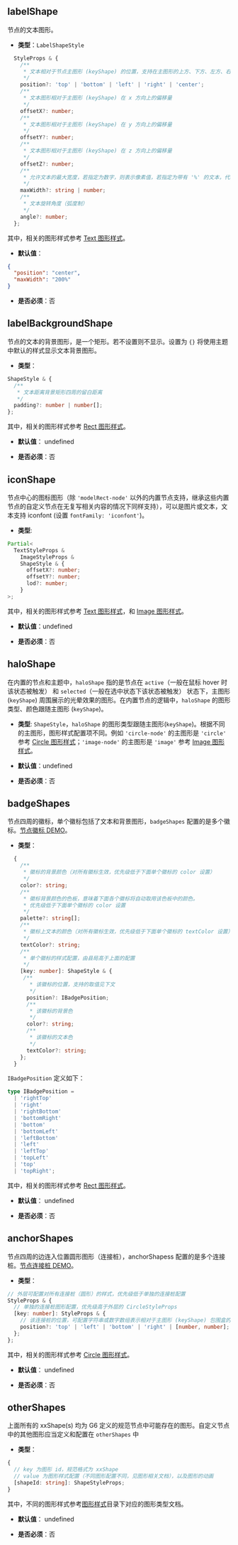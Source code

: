 ## labelShape

节点的文本图形。

- **类型**：`LabelShapeStyle`

```typescript
  StyleProps & {
    /**
     * 文本相对于节点主图形 (keyShape) 的位置，支持在主图形的上方、下方、左方、右方、中间
     */
    position?: 'top' | 'bottom' | 'left' | 'right' | 'center';
    /**
     * 文本图形相对于主图形 (keyShape) 在 x 方向上的偏移量
     */
    offsetX?: number;
    /**
     * 文本图形相对于主图形 (keyShape) 在 y 方向上的偏移量
     */
    offsetY?: number;
    /**
     * 文本图形相对于主图形 (keyShape) 在 z 方向上的偏移量
     */
    offsetZ?: number;
    /**
     * 允许文本的最大宽度，若指定为数字，则表示像素值，若指定为带有 '%' 的文本，代表相对于主图形 (keyShape) 包围盒大小的百分比。默认值为 '200%'，表示文本图形的最大宽度不可以超过主图形宽度的两倍。若超过，则自动截断并在末尾增加省略号 '...'
     */
    maxWidth?: string | number;
    /**
     * 文本旋转角度（弧度制）
     */
    angle?: number;
  };
```

其中，相关的图形样式参考 [Text 图形样式](../shape/TextStyleProps.zh.md)。

- **默认值**：

```json
{
  "position": "center",
  "maxWidth": "200%"
}
```

- **是否必须**：否

## labelBackgroundShape

节点的文本的背景图形，是一个矩形。若不设置则不显示。设置为 `{}` 将使用主题中默认的样式显示文本背景图形。

- **类型**：

```typescript
ShapeStyle & {
  /**
   * 文本距离背景矩形四周的留白距离
   */
  padding?: number | number[];
};
```

其中，相关的图形样式参考 [Rect 图形样式](../shape/RectStyleProps.zh.md)。

- **默认值**： undefined

- **是否必须**：否

## iconShape

节点中心的图标图形（除 `'modelRect-node'` 以外的内置节点支持，继承这些内置节点的自定义节点在无复写相关内容的情况下同样支持），可以是图片或文本，文本支持 iconfont (设置 `fontFamily: 'iconfont'`)。

- **类型**:

```typescript
Partial<
  TextStyleProps &
    ImageStyleProps &
    ShapeStyle & {
      offsetX?: number;
      offsetY?: number;
      lod?: number;
    }
>;
```

其中，相关的图形样式参考 [Text 图形样式](../shape/TextStyleProps.zh.md)，和 [Image 图形样式](../shape/ImageStyleProps.zh.md)。

- **默认值**：undefined

- **是否必须**：否

## haloShape

在内置的节点和主题中，`haloShape` 指的是节点在 `active`（一般在鼠标 hover 时该状态被触发） 和 `selected`（一般在选中状态下该状态被触发） 状态下，主图形 (`keyShape`) 周围展示的光晕效果的图形。在内置节点的逻辑中，`haloShape` 的图形类型、颜色跟随主图形 (`keyShape`)。

- **类型**: `ShapeStyle`，`haloShape` 的图形类型跟随主图形(`keyShape`)。根据不同的主图形，图形样式配置项不同。例如 `'circle-node'` 的主图形是 `'circle'` 参考 [Circle 图形样式](../shape/CircleStyleProps.zh.md)；`'image-node'` 的主图形是 `'image'` 参考 [Image 图形样式](../shape/ImageStyleProps.zh.md)。

- **默认值**：undefined

- **是否必须**：否

## badgeShapes

节点四周的徽标，单个徽标包括了文本和背景图形，`badgeShapes` 配置的是多个徽标。[节点徽标 DEMO](/zh/examples/item/defaultNodes/#circle)。

- **类型**：

```typescript
  {
    /**
     * 徽标的背景颜色（对所有徽标生效，优先级低于下面单个徽标的 color 设置）
     */
    color?: string;
    /**
     * 徽标背景颜色的色板，意味着下面各个徽标将自动取用该色板中的颜色。
     * 优先级低于下面单个徽标的 color 设置
     */
    palette?: string[];
    /**
     * 徽标上文本的颜色（对所有徽标生效，优先级低于下面单个徽标的 textColor 设置）
     */
    textColor?: string;
    /**
     * 单个徽标的样式配置，由县局高于上面的配置
     */
    [key: number]: ShapeStyle & {
     /**
       * 该徽标的位置，支持的取值见下文
       */
      position?: IBadgePosition;
      /**
       * 该徽标的背景色
       */
      color?: string;
      /**
       * 该徽标的文本色
       */
      textColor?: string;
    };
  }
```

`IBadgePosition` 定义如下：

```ts
type IBadgePosition =
  | 'rightTop'
  | 'right'
  | 'rightBottom'
  | 'bottomRight'
  | 'bottom'
  | 'bottomLeft'
  | 'leftBottom'
  | 'left'
  | 'leftTop'
  | 'topLeft'
  | 'top'
  | 'topRight';
```

其中，相关的图形样式参考 [Rect 图形样式](../shape/RectStyleProps.zh.md)。

- **默认值**： undefined

- **是否必须**：否

## anchorShapes

节点四周的边连入位置圆形图形（连接桩），anchorShapess 配置的是多个连接桩。[节点连接桩 DEMO](/zh/examples/item/defaultNodes/#circle)。

- **类型**：

```typescript
// 外层可配置对所有连接桩（圆形）的样式，优先级低于单独的连接桩配置
StyleProps & {
  // 单独的连接桩图形配置，优先级高于外层的 CircleStyleProps
  [key: number]: StyleProps & {
    // 该连接桩的位置，可配置字符串或数字数组表示相对于主图形 (keyShape) 包围盒的百分比位置，例如 [0.5, 1] 表示位于主图形的右侧中间
    position?: 'top' | 'left' | 'bottom' | 'right' | [number, number];
  };
};
```

其中，相关的图形样式参考 [Circle 图形样式](../shape/CircleStyleProps.zh.md)。

- **默认值**： undefined

- **是否必须**：否

## otherShapes

上面所有的 xxShape(s) 均为 G6 定义的规范节点中可能存在的图形。自定义节点中的其他图形应当定义和配置在 `otherShapes` 中

- **类型**：

```typescript
{
  // key 为图形 id，规范格式为 xxShape
  // value 为图形样式配置（不同图形配置不同，见图形相关文档），以及图形的动画
  [shapeId: string]: ShapeStyleProps;
}
```

其中，不同的图形样式参考[图形样式](../shape/BaseStyleProps.zh.md)目录下对应的图形类型文档。

- **默认值**： undefined

- **是否必须**：否
